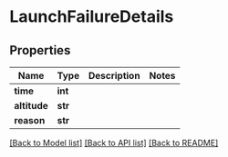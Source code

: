 # LaunchFailureDetails

## Properties
Name | Type | Description | Notes
------------ | ------------- | ------------- | -------------
**time** | **int** |  | 
**altitude** | **str** |  | 
**reason** | **str** |  | 

[[Back to Model list]](../README.md#documentation-for-models) [[Back to API list]](../README.md#documentation-for-api-endpoints) [[Back to README]](../README.md)



